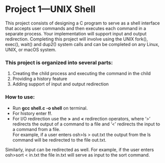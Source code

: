 # Project 1—UNIX Shell

This project consists of designing a C program to serve as a shell interface
that accepts user commands and then executes each command in a separate
process. Your implementation will support input and output redirection.
Completing this project will involve using the UNIX fork(), exec(), wait()
and dup2() system calls and can be completed on any Linux, UNIX, or macOS
system.

### This project is organized into several parts:
1. Creating the child process and executing the command in the child
2. Providing a history feature
3. Adding support of input and output redirection

### How to use:
- Run **gcc shell.c -o shell** on terminal.
- For history enter **!!**.
- For I/O redirection use the **>** and **<** redirection operators, where ‘>’ redirects the output of a command to a file and ‘<’ redirects
the input to a command from a file.<br/>For example, if a user enters osh>ls > out.txt the output from the ls
command will be redirected to the file out.txt.

 Similarly, input can be redirected as well. For example, if the user enters
osh>sort < in.txt
the file in.txt will serve as input to the sort command.
